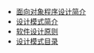 * [面向对象程序设计简介](设计模式/深入设计模式/1_面向对象程序设计简介.md)
* [设计模式简介](设计模式/深入设计模式/2_设计模式简介.md)
* [软件设计原则](设计模式/深入设计模式/3_软件设计原则.md)
* [设计模式目录](设计模式/深入设计模式/4_设计模式目录.md)


